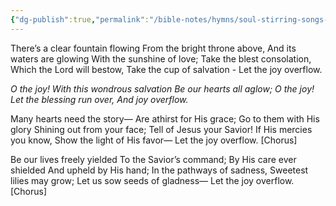 ```yaml
---
{"dg-publish":true,"permalink":"/bible-notes/hymns/soul-stirring-songs-and-hymns/let-the-joy-overflow/","title":"Let the Joy Overflow","created":"","updated":""}
---
```



There’s a clear fountain flowing
From the bright throne above,
And its waters are glowing
With the sunshine of love;
Take the blest consolation,
Which the Lord will bestow,
Take the cup of salvation -
Let the joy overflow.

*O the joy!
With this wondrous salvation
Be our hearts all aglow;
O the joy!
Let the blessing run over,
And joy overflow.*

Many hearts need the story—
Are athirst for His grace;
Go to them with His glory
Shining out from your face;
Tell of Jesus your Savior!
If His mercies you know,
Show the light of His favor—
Let the joy overflow. [Chorus]

Be our lives freely yielded
To the Savior’s command;
By His care ever shielded
And upheld by His hand;
In the pathways of sadness,
Sweetest lilies may grow;
Let us sow seeds of gladness—
Let the joy overflow. [Chorus]